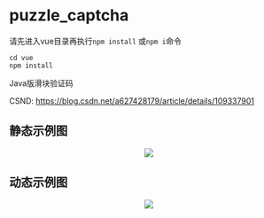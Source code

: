 # puzzle_captcha
请先进入vue目录再执行`npm install` 或`npm i`命令
```shell
cd vue
npm install
```
Java版滑块验证码

CSND: https://blog.csdn.net/a627428179/article/details/109337901

## 静态示例图
<p align="center">
  <img src="https://img-blog.csdnimg.cn/20201030093633467.gif#pic_center">
</p>

## 动态示例图
<p align="center">
  <img src="https://img-blog.csdnimg.cn/20201030154625386.gif#pic_center">
</p>
